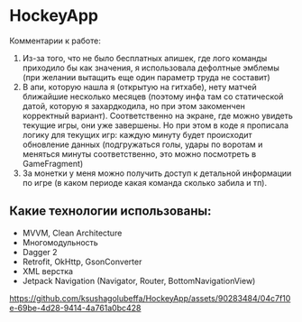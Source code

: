 # HockeyApp
Комментарии к работе:
1) Из-за того, что не было бесплатных апишек, где лого команды приходило бы как значения, я использовала дефолтные эмблемы (при желании вытащить еще один параметр труда не составит)
2) В апи, которую нашла я (открытую на гитхабе), нету матчей ближайшие несколько месяцев (поэтому инфа там со статической датой, которую я захардкодила, но при этом закоменчен корректный вариант). Соответственно на экране, где можно увидеть текущие игры, они уже завершены. Но при этом в коде я прописала логику для текущих игр: каждую минуту будет происходит обновление данных (подгружаться голы, удары по воротам и меняться минуты соответственно, это можно посмотреть в GameFragment)
3) За монетки у меня можно получить доступ к детальной информации по игре (в каком периоде какая команда сколько забила и тп).

## Какие технологии использованы:
- MVVM, Clean Architecture
- Многомодульность
- Dagger 2
- Retrofit, OkHttp, GsonConverter
- XML верстка
- Jetpack Navigation (Navigator, Router, BottomNavigationView)

https://github.com/ksushagolubeffa/HockeyApp/assets/90283484/04c7f10e-69be-4d28-9414-4a761a0bc428


